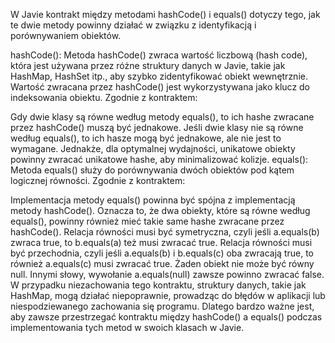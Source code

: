 
W Javie kontrakt między metodami hashCode() i equals() dotyczy tego, jak te dwie metody powinny działać 
w związku z identyfikacją i porównywaniem obiektów.

hashCode(): Metoda hashCode() zwraca wartość liczbową (hash code), która jest używana przez różne
struktury danych w Javie, takie jak HashMap, HashSet itp., aby szybko zidentyfikować obiekt wewnętrznie.
Wartość zwracana przez hashCode() jest wykorzystywana jako klucz do indeksowania obiektu. Zgodnie z kontraktem:

Gdy dwie klasy są równe według metody equals(), to ich hashe zwracane przez hashCode() muszą być jednakowe.
Jeśli dwie klasy nie są równe według equals(), to ich hasze mogą być jednakowe, ale nie jest to wymagane. Jednakże, dla optymalnej wydajności, unikatowe obiekty powinny zwracać unikatowe hashe, aby minimalizować kolizje.
equals(): Metoda equals() służy do porównywania dwóch obiektów pod kątem logicznej równości. Zgodnie z kontraktem:

Implementacja metody equals() powinna być spójna z implementacją metody hashCode(). Oznacza to, że dwa obiekty, które są równe według equals(), powinny również mieć takie same hashe zwracane przez hashCode().
Relacja równości musi być symetryczna, czyli jeśli a.equals(b) zwraca true, to b.equals(a) też musi zwracać true.
Relacja równości musi być przechodnia, czyli jeśli a.equals(b) i b.equals(c) oba zwracają true, to również a.equals(c) musi zwracać true.
Żaden obiekt nie może być równy null. Innymi słowy, wywołanie a.equals(null) zawsze powinno zwracać false.
W przypadku niezachowania tego kontraktu, struktury danych, takie jak HashMap, mogą działać niepoprawnie, prowadząc do błędów w aplikacji lub niespodziewanego zachowania się programu. Dlatego bardzo ważne jest, aby zawsze przestrzegać kontraktu między hashCode() a equals() podczas implementowania tych metod w swoich klasach w Javie.